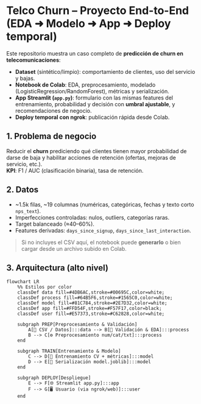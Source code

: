 # Telco Churn – Proyecto End-to-End (EDA ➜ Modelo ➜ App ➜ Deploy temporal)

Este repositorio muestra un caso completo de **predicción de churn en telecomunicaciones**:
- **Dataset** (sintético/limpio): comportamiento de clientes, uso del servicio y bajas.
- **Notebook de Colab**: EDA, preprocesamiento, modelado (LogisticRegression/RandomForest), métricas y serialización.
- **App Streamlit (`app.py`)**: formulario con las mismas features del entrenamiento, probabilidad y decisión con **umbral ajustable**, y recomendaciones de negocio.
- **Deploy temporal con ngrok**: publicación rápida desde Colab.

## 1. Problema de negocio
Reducir el **churn** prediciendo qué clientes tienen mayor probabilidad de darse de baja y habilitar acciones de retención (ofertas, mejoras de servicio, etc.).  
**KPI**: F1 / AUC (clasificación binaria), tasa de retención.

## 2. Datos
- ~1.5k filas, ~19 columnas (numéricas, categóricas, fechas y texto corto `nps_text`).
- Imperfecciones controladas: nulos, outliers, categorías raras.
- Target balanceado (≈40–60%).
- Features derivadas: `days_since_signup`, `days_since_last_interaction`.

> Si no incluyes el CSV aquí, el notebook puede **generarlo** o bien cargar desde un archivo subido en Colab.

## 3. Arquitectura (alto nivel)

```mermaid
flowchart LR
    %% Estilos por color
    classDef data fill=#4DB6AC,stroke=#00695C,color=white;
    classDef process fill=#64B5F6,stroke=#1565C0,color=white;
    classDef model fill=#81C784,stroke=#2E7D32,color=white;
    classDef app fill=#FFD54F,stroke=#F57F17,color=black;
    classDef user fill=#E57373,stroke=#C62828,color=white;

    subgraph PREP[Preprocesamiento & Validación]
        A[📂 CSV / Datos]:::data --> B[🔎 Validación & EDA]:::process
        B --> C[⚙️ Preprocesamiento num/cat/txt]:::process
    end

    subgraph TRAIN[Entrenamiento & Modelo]
        C --> D[🤖 Entrenamiento CV + métricas]:::model
        D --> E[💾 Serialización model.joblib]:::model
    end

    subgraph DEPLOY[Despliegue]
        E --> F[🌐 Streamlit app.py]:::app
        F --> G[🖥️ Usuario (via ngrok/web)]:::user
    end



